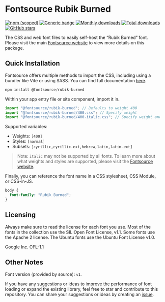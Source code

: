 # Fontsource Rubik Burned

[![npm (scoped)](https://img.shields.io/npm/v/@fontsource/rubik-burned?color=brightgreen)](https://www.npmjs.com/package/@fontsource/rubik-burned) [![Generic badge](https://img.shields.io/badge/fontsource-passing-brightgreen)](https://github.com/fontsource/fontsource) [![Monthly downloads](https://badgen.net/npm/dm/@fontsource/rubik-burned)](https://github.com/fontsource/fontsource) [![Total downloads](https://badgen.net/npm/dt/@fontsource/rubik-burned)](https://github.com/fontsource/fontsource) [![GitHub stars](https://img.shields.io/github/stars/fontsource/fontsource.svg?style=social&label=Star)](https://github.com/fontsource/fontsource/stargazers)

The CSS and web font files to easily self-host the “Rubik Burned” font. Please visit the main [Fontsource website](https://fontsource.org/fonts/rubik-burned) to view more details on this package.

## Quick Installation

Fontsource offers multiple methods to import the CSS, including using a bundler like Vite or using SASS. You can find full documentation [here](https://fontsource.org/docs/getting-started/introduction).

```javascript
npm install @fontsource/rubik-burned
```

Within your app entry file or site component, import it in.

```javascript
import "@fontsource/rubik-burned"; // Defaults to weight 400
import "@fontsource/rubik-burned/400.css"; // Specify weight
import "@fontsource/rubik-burned/400-italic.css"; // Specify weight and style
```

Supported variables:
- Weights: `[400]`
- Styles: `[normal]`
- Subsets: `[cyrillic,cyrillic-ext,hebrew,latin,latin-ext]`

> Note: `italic` may not be supported by all fonts. To learn more about what weights and styles are supported, please visit the [Fontsource website](https://fontsource.org/fonts/rubik-burned).

Finally, you can reference the font name in a CSS stylesheet, CSS Module, or CSS-in-JS.

```css
body {
  font-family: "Rubik Burned";
}
```

## Licensing
Always make sure to read the license for each font you use. Most of the fonts in the collection use the SIL Open Font License, v1.1. Some fonts use the Apache 2 license. The Ubuntu fonts use the Ubuntu Font License v1.0.

Google Inc.
[OFL-1.1](http://scripts.sil.org/OFL)

## Other Notes
Font version (provided by source): `v1`.

If you have any suggestions or ideas to improve the performance of font loading or expand the existing library, feel free to star and contribute to this repository. You can share your suggestions or ideas by creating an [issue](https://github.com/fontsource/fontsource/issues).